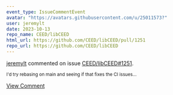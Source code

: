 ```yaml
---
event_type: IssueCommentEvent
avatar: "https://avatars.githubusercontent.com/u/25011573?"
user: jeremylt
date: 2023-10-13
repo_name: CEED/libCEED
html_url: https://github.com/CEED/libCEED/pull/1251
repo_url: https://github.com/CEED/libCEED
---
```


<a href='https://github.com/jeremylt' target='_blank'>jeremylt</a> commented on issue <a href='https://github.com/CEED/libCEED/pull/1251' target='_blank'>CEED/libCEED#1251</a>.

<small>I'd try rebasing on main and seeing if that fixes the CI issues...</small>

<a href='https://github.com/CEED/libCEED/pull/1251' target='_blank'>View Comment</a>